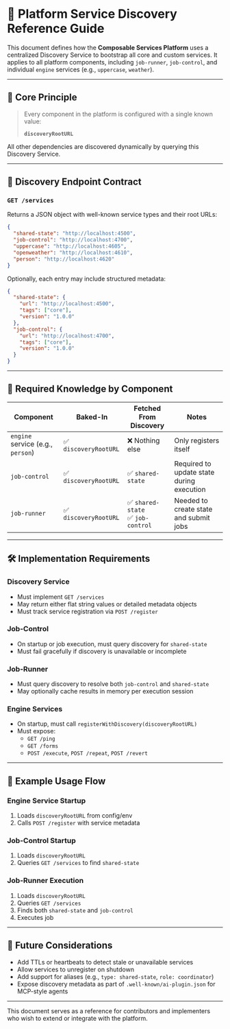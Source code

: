 # 🧭 Platform Service Discovery Reference Guide

This document defines how the **Composable Services Platform** uses a centralized Discovery Service to bootstrap all core and custom services. It applies to all platform components, including `job-runner`, `job-control`, and individual `engine` services (e.g., `uppercase`, `weather`).

---

## 🔑 Core Principle

> Every component in the platform is configured with a single known value:
>
> **`discoveryRootURL`**

All other dependencies are discovered dynamically by querying this Discovery Service.

---

## 🔗 Discovery Endpoint Contract

### `GET /services`
Returns a JSON object with well-known service types and their root URLs:

```json
{
  "shared-state": "http://localhost:4500",
  "job-control": "http://localhost:4700",
  "uppercase": "http://localhost:4605",
  "openweather": "http://localhost:4610",
  "person": "http://localhost:4620"
}
```

Optionally, each entry may include structured metadata:

```json
{
  "shared-state": {
    "url": "http://localhost:4500",
    "tags": ["core"],
    "version": "1.0.0"
  },
  "job-control": {
    "url": "http://localhost:4700",
    "tags": ["core"],
    "version": "1.0.0"
  }
}
```

---

## 🧱 Required Knowledge by Component

| Component      | Baked-In               | Fetched From Discovery         | Notes |
|----------------|------------------------|--------------------------------|-------|
| `engine` service (e.g., `person`) | ✅ `discoveryRootURL` | ❌ Nothing else | Only registers itself |
| `job-control`  | ✅ `discoveryRootURL` | ✅ `shared-state`              | Required to update state during execution |
| `job-runner`   | ✅ `discoveryRootURL` | ✅ `shared-state`<br>✅ `job-control` | Needed to create state and submit jobs |

---

## 🛠️ Implementation Requirements

### Discovery Service
- Must implement `GET /services`
- May return either flat string values or detailed metadata objects
- Must track service registration via `POST /register`

### Job-Control
- On startup or job execution, must query discovery for `shared-state`
- Must fail gracefully if discovery is unavailable or incomplete

### Job-Runner
- Must query discovery to resolve both `job-control` and `shared-state`
- May optionally cache results in memory per execution session

### Engine Services
- On startup, must call `registerWithDiscovery(discoveryRootURL)`
- Must expose:
  - `GET /ping`
  - `GET /forms`
  - `POST /execute`, `POST /repeat`, `POST /revert`

---

## 🧭 Example Usage Flow

### Engine Service Startup
1. Loads `discoveryRootURL` from config/env
2. Calls `POST /register` with service metadata

### Job-Control Startup
1. Loads `discoveryRootURL`
2. Queries `GET /services` to find `shared-state`

### Job-Runner Execution
1. Loads `discoveryRootURL`
2. Queries `GET /services`
3. Finds both `shared-state` and `job-control`
4. Executes job

---

## 🚀 Future Considerations
- Add TTLs or heartbeats to detect stale or unavailable services
- Allow services to unregister on shutdown
- Add support for aliases (e.g., `type: shared-state`, `role: coordinator`)
- Expose discovery metadata as part of `.well-known/ai-plugin.json` for MCP-style agents

---

This document serves as a reference for contributors and implementers who wish to extend or integrate with the platform.


